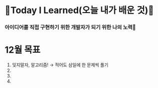 # 🌱Today I Learned(오늘 내가 배운 것)🌱

<h3> 아이디어를 직접 구현하기 위한 개발자가 되기 위한 나의 노력🤞</h3>

<h1>12월 목표</h1>

1. 잊지말자, 알고리즘! → 적어도 삼일에 한 문제씩 풀기<br>
2. <br>
3. <br>
4. <br>
